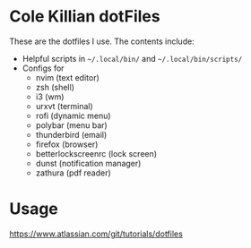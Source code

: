 # Cole Killian dotFiles

These are the dotfiles I use. The contents include:

- Helpful scripts in `~/.local/bin/` and `~/.local/bin/scripts/`
- Configs for
  - nvim (text editor)
  - zsh (shell)
  - i3 (wm)
  - urxvt (terminal)
  - rofi (dynamic menu)
  - polybar (menu bar)
  - thunderbird (email)
  - firefox (browser)
  - betterlockscreenrc (lock screen)
  - dunst (notification manager)
  - zathura (pdf reader)




# Usage

https://www.atlassian.com/git/tutorials/dotfiles
